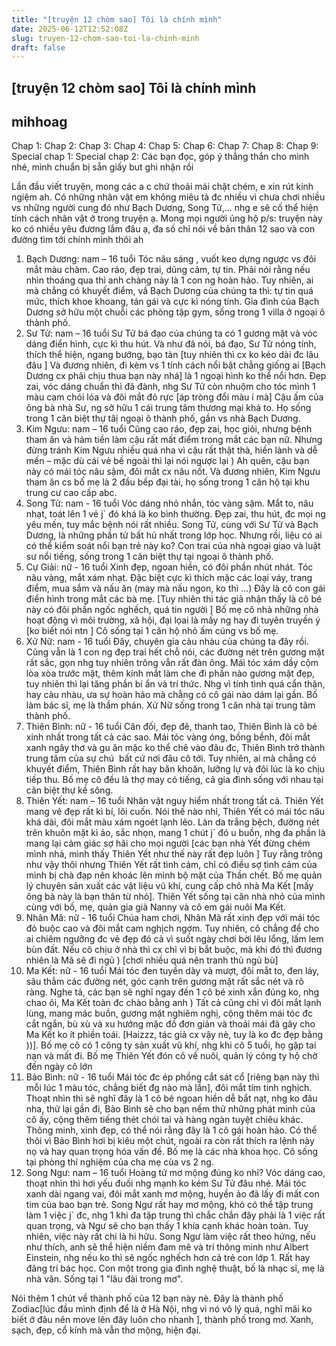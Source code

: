 ```yaml
---
title: "[truyện 12 chòm sao] Tôi là chính mình"
date: 2025-06-12T12:52:08Z
slug: truyen-12-chom-sao-toi-la-chinh-minh
draft: false
---
```


## [truyện 12 chòm sao] Tôi là chính mình

## mihhoag

Chap 1:
Chap 2:
Chap 3:
Chap 4:
Chap 5:
Chap 6:
Chap 7:
Chap 8:
Chap 9:
Special chap 1:
Special chap 2:
Các bạn đọc, góp ý thẳng thắn cho mình nhé, mình chuẩn bị sẵn giấy but ghi nhận rồi 
 
Lần đầu viết truyện, mong các a c chứ thoải mái chặt chém, e xin rút kinh ngiệm ah. Có những nhân vật em không miêu tả đc nhiều vì chưa chơi nhiều vs những người cung đó như Bạch Dương, Song Tử,... nhg e sẽ cố thể hiện tính cách nhân vật ở trong truyện ạ. Mong mọi người ủng hộ 
p/s: truyện này ko có nhiều yêu đương lắm đâu ạ, đa số chỉ nói về bản thân 12 sao và con đường tìm tới chính mình thôi ah 
 
1) Bạch Dương: nam – 16 tuổi
 Tóc nâu sáng , vuốt keo dựng ngược vs đôi mắt màu chàm. Cao ráo, đẹp trai, dũng cảm, tự tin. Phải nói rằng nếu nhìn thoáng qua thì anh chàng này là 1 con ng hoàn hảo. Tuy nhiên, ai mà chẳng có khuyết điểm, vầ Bạch Dương của chúng ta thì: tự tin quá mức, thích khoe khoang, tán gái và cực kì nóng tính. Gia đình của Bạch Dương sở hữu một chuỗi các phòng tập gym, sống trong 1 villa ở ngoại ô thành phố.
2) Sư Tử: nam – 16 tuổi
Sư Tử bá đạo của chúng ta có 1 gương mặt và vóc dáng điển hình, cực kì thu hút. Và như đã nói, bá đạo, Sư Tử nóng tính, thích thể hiện, ngang bướng, bạo tàn [tuy nhiên thì cx ko kéo dài đc lâu đâu ] Và đương nhiên, đi kèm vs 1 tính cách nổi bật chẳng giống ai [Bạch Dương cx phải chịu thua bạn này nhá] là 1 ngoại hình ko thể nổi hơn. Đẹp zai, vóc dáng chuẩn thì đã đành, nhg Sư Tử còn nhuộm cho tóc mình 1 màu cam chói lóa và đôi mắt đỏ rực [áp tròng đổi màu ‎‎í mà] Cậu ấm của ông bà nhà Sư, ng sở hữu 1 cái trung tâm thương mại khá to. Họ sống trong 1 căn biệt thự tâị ngoại ô thành phố, gần vs nhà Bạch Dương.
3) Kim Ngưu: nam – 16 tuổi
Cũng cao ráo, đẹp zai, học giỏi, nhưng bệnh tham ăn và hám tiền làm cậu rất mất điểm trong mắt các bạn nữ. Nhưng đừng tránh Kim Ngưu nhiều quá nha vì cậu rất thật thà, hiền lành và dễ mến – mặc dù cái vẻ bề ngoài thì lại nói ngược lại ) Ah quên, cậu bạn này có mái tóc nâu sậm, đôi mắt cx nâu nốt. Và đương nhiên, Kim Ngưu tham ăn cs bố mẹ là 2 đầu bếp đại tài, họ sống trong 1 căn hộ tại khu trung cư cao cấp abc.
4) Song Tử: nam - 16 tuổi
Vóc dáng nhỏ nhắn, tóc vàng sậm. Mắt to, nâu nhạt, toát lên 1 vẻ j` đó khá là ko bình thường. Đẹp zai, thu hút, đc mọi ng yêu mến, tuy mắc bệnh nói rất nhiều. Song Tử, cùng với Sư Tử và Bạch Dương, là những phần tử bất hủ nhất trong lớp học. Nhưng rồi, liệu có ai có thể kiểm soát nổi bạn trẻ này ko? Con trai của nhà ngoại giao và luật sư nổi tiếng, sống trong 1 căn biệt thự tại ngoại ô thành phố.
5) Cự Giải: nữ - 16 tuổi
Xinh đẹp, ngoan hiền, có đôi phần nhút nhát. Tóc nâu vàng, mắt xám nhạt. Đặc biệt cực kì thích mặc các loại váy, trang điểm, mua sắm và nấu ăn (may mà nấu ngon, ko thì …) Đây là cô con gái điển hình trong mắt các bà mẹ. [Tuy nhiên thì tác giả nhận thấy là cô bé này có đôi phần ngốc nghếch, quá tin người ] Bố mẹ cô nhà những nhà hoạt động vì môi trường, xã hội, đại lọai là mấy ng hay đi tuyên truyền ý [ko biết nói ntn  ] Cô sống tại 1 căn hộ nhỏ ấm cúng vs bố mẹ.
6) Xử Nữ: nam - 16 tuổi
Đây, chuyên gia càu nhàu của chúng ta đây rồi. Cũng vẫn là 1 con ng đẹp trai hết chỗ nói, các đường nét trên gương mặt rất sắc, gọn nhg tuy nhiên trông vẫn rất đàn ông. Mái tóc xám dầy cộm lòa xòa trước mặt, thêm kính mắt làm che đi phần nào gương mặt đẹp, tuy nhiên thì lại tăng phần bí ẩn và trí thức. Nhg vì tính tình quá cẩn thận, hay càu nhàu, ưa sự hoàn hảo mà chẳng có cô gái nào dám lại gần. Bố làm bác sĩ, mẹ là thẩm phán. Xử Nữ sống trong 1 căn nhà tại trung tâm thành phố. 
7) Thiên Bình: nữ - 16 tuổi
Cân đối, đẹp đẽ, thanh tao, Thiên Bình là cô bé xinh nhất trong tất cả các sao. Mái tóc vàng óng, bồng bềnh, đôi mắt xanh ngây thơ và gu ăn mặc ko thể chê vào đâu đc, Thiên Bình trở thành trung tâm của sự chú ‎ bất cứ nơi đâu cô tới. Tuy nhiên, ai mà chẳng có khuyết điểm, Thiên Bình rất hay băn khoăn, lưỡng lự và đôi lúc là ko chịu tiếp thu. Bố mẹ cô đều là thợ may có tiếng, cả gia đình sống với nhau tại căn biệt thự kề sông.
8) Thiên Yết: nam – 16 tuổi
Nhân vật nguy hiểm nhất trong tất cả. Thiên Yết mang vẻ đẹp rất kì bí, lôi cuốn. Nói thế nào nhỉ, Thiên Yết có mái tóc nâu khá dài, đôi mắt màu xám ngoét lạnh lẽo. Làn da trắng bệch, đường nét trên khuôn mặt kì ảo, sắc nhọn, mang 1 chút j` đó u buồn, nhg đa phần là mang lại cảm giác sợ hãi cho mọi người [các bạn nhà Yết đừng chém mình nhá, mình thấy Thiên Yết như thế này rất đẹp luôn ] Tuy rằng trông như vậy thôi nhưng Thiên Yết rất tình cảm, chỉ có điều sợ tình cảm của mình bị chà đạp nên khoác lên mình bộ mặt của Thần chết. Bố mẹ quản lý chuyên sản xuất các vật liệu vũ khí, cung cấp chô nhà Ma Kết [mấy ông bà này là bạn thân từ nhỏ]. Thiên Yết sống tại căn nhà nhỏ của mình cùng với bố, mẹ, quản gia già Nanny và cô em gái nuôi Ma Kết.
9) Nhân Mã: nữ - 16 tuổi
Chúa ham chơi, Nhân Mã rất xinh đẹp với mái tóc đỏ buộc cao và đôi mắt cam nghịch ngợm. Tuy nhiên, cô chẳng để cho ai chiêm ngưỡng đc vẻ đẹp đó cả vì suốt ngày chơi bời lêu lổng, lấm lem bùn đất. Nếu cô chịu ở nhà thì cx chỉ vì bị bắt buộc, mà khi đó thì đương nhiên là Mã sẽ đi ngủ ) [chơi nhiều quá nên tranh thủ ngủ bù]
10) Ma Kết: nữ - 16 tuổi
Mái tóc đen tuyền dày và mượt, đôi mắt to, đen láy, sâu thẳm các đường nét, góc cạnh trên gương mặt rất sắc nét và rõ ràng. Nghe tả, các bạn sẽ nghĩ ngay đến 1 cô bé xinh xắn đúng ko, nhg chao ôi, Ma Kết toàn đc chào bằng anh ) Tất cả cũng chỉ vì đôi mắt lạnh lùng, mang mác buồn, gương mặt nghiêm nghị, cộng thêm mái tóc đc cắt ngắn, bù xù và xu hướng mặc đồ đơn giản và thoải mái đã gây cho Ma Kết ko ít phiền toái. [Haizzz, tác giả cx vậy nè, tuy là ko đc đẹp bằng ))]. Bố mẹ cô có 1 công ty sản xuất vũ khí, nhg khi cô 5 tuổi, họ gặp tai nạn và mất đi. Bố mẹ Thiên Yết đón cô về nuôi, quản lý công ty hộ chờ đến ngày cô lớn
11) Bảo Bình: nữ - 16 tuổi
Mái tóc đc ép phồng cắt sát cổ [riêng bạn này thì mỗi lúc 1 màu tóc, chẳng biết đg nào mà lần], đôi mắt tím tinh nghịch. Thoạt nhìn thì sẽ nghĩ đây là 1 cô bé ngoan hiền dễ bắt nạt, nhg ko đâu nha, thử lại gần đi, Bảo Bình sẽ cho bạn nếm thử những phát minh của cô ấy, cộng thêm tiếng thét chói tai và hàng ngàn tuyệt chiêu khác. Thông minh, xinh đẹp, có thể nói rằng đây là 1 cô gái hoàn hảo. Có thể thôi vì Bảo Bình hơi bị kiêu một chút, ngoài ra còn rất thích ra lệnh này nọ và hay quan trọng hóa vấn đề. Bố mẹ là các nhà khoa học. Cô sống tại phòng thí nghiệm của cha mẹ cùa vs 2 ng.
12) Song Ngư: nam – 16 tuổi
Hoàng tử mơ mộng đúng ko nhỉ? Vóc dáng cao, thoạt nhìn thì hơi yếu đuối nhg mạnh ko kém Sư Tử đâu nhé. Mái tóc xanh dài ngang vai, đôi mắt xanh mơ mộng, huyền ảo đã lấy đi mất con tim của bao bạn trẻ. Song Ngư rất hay mơ mộng, khó có thể tập trung làm 1 việc j` đc, nhg 1 khi đa tập trung thì chắc chắn đây phải là 1 việc rất quan trọng, và Ngư sẽ cho bạn thấy 1 khía cạnh khác hoàn toàn. Tuy nhiên, việc này rất chi là hi hữu. Song Ngư làm việc rất theo hứng, nếu như thích, anh sẽ thể hiện niềm đam mê và trí thông minh như Albert Einstein, nhg nếu ko thì sẽ ngốc nghếch hơn cả trẻ con lớp 1. Rất hay đãng trí bác học. Con một trong gia đình nghệ thuật, bố là nhạc sĩ, mẹ là nhà văn. Sống tại 1 "lâu đài trong mơ".
 
 Nói thêm 1 chút về thành phố của 12 bạn này nè. Đây là thành phố Zodiac[lúc đầu mình định để là ở Hà Nội, nhg vì nó vô lý quá, nghĩ mãi ko biết ở đâu nên move lên đây luôn cho nhanh ], thành phố trong mơ. Xanh, sạch, đẹp, cổ kính mà vẫn thơ mộng, hiện đại.